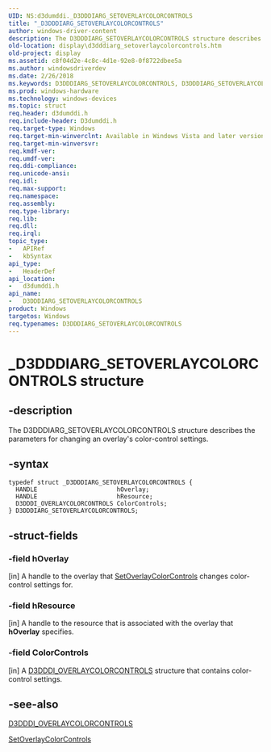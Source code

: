 ```yaml
---
UID: NS:d3dumddi._D3DDDIARG_SETOVERLAYCOLORCONTROLS
title: "_D3DDDIARG_SETOVERLAYCOLORCONTROLS"
author: windows-driver-content
description: The D3DDDIARG_SETOVERLAYCOLORCONTROLS structure describes the parameters for changing an overlay's color-control settings.
old-location: display\d3dddiarg_setoverlaycolorcontrols.htm
old-project: display
ms.assetid: c8f04d2e-4c8c-4d1e-92e8-0f8722dbee5a
ms.author: windowsdriverdev
ms.date: 2/26/2018
ms.keywords: D3DDDIARG_SETOVERLAYCOLORCONTROLS, D3DDDIARG_SETOVERLAYCOLORCONTROLS structure [Display Devices], UMDisplayDriver_param_Structs_f6504b3e-8129-4936-add8-5bbf6ba8ee54.xml, _D3DDDIARG_SETOVERLAYCOLORCONTROLS, d3dumddi/D3DDDIARG_SETOVERLAYCOLORCONTROLS, display.d3dddiarg_setoverlaycolorcontrols
ms.prod: windows-hardware
ms.technology: windows-devices
ms.topic: struct
req.header: d3dumddi.h
req.include-header: D3dumddi.h
req.target-type: Windows
req.target-min-winverclnt: Available in Windows Vista and later versions of the Windows operating systems.
req.target-min-winversvr: 
req.kmdf-ver: 
req.umdf-ver: 
req.ddi-compliance: 
req.unicode-ansi: 
req.idl: 
req.max-support: 
req.namespace: 
req.assembly: 
req.type-library: 
req.lib: 
req.dll: 
req.irql: 
topic_type:
-	APIRef
-	kbSyntax
api_type:
-	HeaderDef
api_location:
-	d3dumddi.h
api_name:
-	D3DDDIARG_SETOVERLAYCOLORCONTROLS
product: Windows
targetos: Windows
req.typenames: D3DDDIARG_SETOVERLAYCOLORCONTROLS
---
```


# _D3DDDIARG_SETOVERLAYCOLORCONTROLS structure


## -description


The D3DDDIARG_SETOVERLAYCOLORCONTROLS structure describes the parameters for changing an overlay's color-control settings. 


## -syntax


````
typedef struct _D3DDDIARG_SETOVERLAYCOLORCONTROLS {
  HANDLE                      hOverlay;
  HANDLE                      hResource;
  D3DDDI_OVERLAYCOLORCONTROLS ColorControls;
} D3DDDIARG_SETOVERLAYCOLORCONTROLS;
````


## -struct-fields




### -field hOverlay

[in] A handle to the overlay that <a href="..\d3dumddi\nc-d3dumddi-pfnd3dddi_setoverlaycolorcontrols.md">SetOverlayColorControls</a> changes color-control settings for.


### -field hResource

[in] A handle to the resource that is associated with the overlay that <b>hOverlay</b> specifies.


### -field ColorControls

[in] A <a href="..\d3dumddi\ns-d3dumddi-_d3dddi_overlaycolorcontrols.md">D3DDDI_OVERLAYCOLORCONTROLS</a> structure that contains color-control settings.


## -see-also

<a href="..\d3dumddi\ns-d3dumddi-_d3dddi_overlaycolorcontrols.md">D3DDDI_OVERLAYCOLORCONTROLS</a>



<a href="..\d3dumddi\nc-d3dumddi-pfnd3dddi_setoverlaycolorcontrols.md">SetOverlayColorControls</a>



 

 


